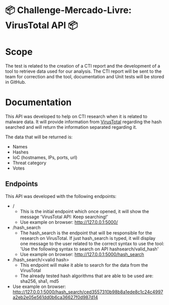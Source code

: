 # 📦 Challenge-Mercado-Livre: VirusTotal API 📦

# Scope
The test is related to the creation of a CTI report and the development of a tool to retrieve data used for our analysis.
The CTI report will be sent to the team for correction and the tool, documentation and Unit tests will be stored in GitHub.

# Documentation
This API was developed to help on CTI research when it is related to malware data. It will provide information from [VirusTotal](https://www.virustotal.com/gui/home/upload) regarding the hash searched and will return the information separated regarding it.

The data that will be returned is:
- Names
- Hashes
- IoC (hostnames, IPs, ports, url)
- Threat category
- Votes

## Endpoints
This API was developed with the following endpoints:

- /
  - This is the initial endpoint which once opened, it will show the message 'VirusTotal API: Keep searching!'
  - Use example on browser: http://127.0.0.1:5000/
- /hash_search
  - The hash_search is the endpoint that will be responsible for the research on VirusTotal. If just hash_search is typed, it will display one message to the user related to the correct syntax to use the tool: 'Use the following syntax to search on API hashsearch/valid_hash'
  - Use example on browser: http://127.0.0.1:5000/hash_search
- /hash_search/\<valid hash\>
  - This endpoint will make it able to search for the data from the VirusTotal
  - The already tested hash algorithms that are able to be used are: sha256, sha1, md5
 - Use example on browser: http://127.0.0.1:5000/hash_search/ced3557310b98b8a1ede8c1c24c4997a2eb2e05e561dd0b6ca36627f0d987d14
